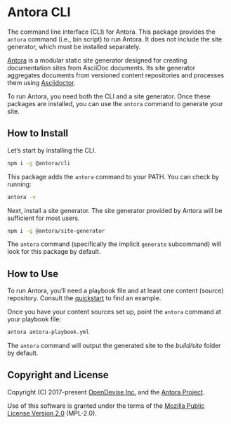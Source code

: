 # Antora CLI

The command line interface (CLI) for Antora.
This package provides the `antora` command (i.e., bin script) to run Antora.
It does not include the site generator, which must be installed separately.

[Antora](https://antora.org) is a modular static site generator designed for creating documentation sites from AsciiDoc documents.
Its site generator aggregates documents from versioned content repositories and processes them using [Asciidoctor](https://asciidoctor.org).

To run Antora, you need both the CLI and a site generator.
Once these packages are installed, you can use the `antora` command to generate your site.

## How to Install

Let’s start by installing the CLI.

```sh
npm i -g @antora/cli
```

This package adds the `antora` command to your PATH.
You can check by running:

```sh
antora -v
```

Next, install a site generator.
The site generator provided by Antora will be sufficient for most users.

```sh
npm i -g @antora/site-generator
```

The `antora` command (specifically the implicit `generate` subcommand) will look for this package by default.

## How to Use

To run Antora, you’ll need a playbook file and at least one content (source) repository.
Consult the [quickstart](https://docs.antora.org/antora/latest/install-and-run-quickstart/) to find an example.

Once you have your content sources set up, point the `antora` command at your playbook file:

```sh
antora antora-playbook.yml
```

The `antora` command will output the generated site to the _build/site_ folder by default.

## Copyright and License

Copyright (C) 2017-present [OpenDevise Inc.](https://opendevise.com) and the [Antora Project](https://antora.org).

Use of this software is granted under the terms of the [Mozilla Public License Version 2.0](https://www.mozilla.org/en-US/MPL/2.0/) (MPL-2.0).
